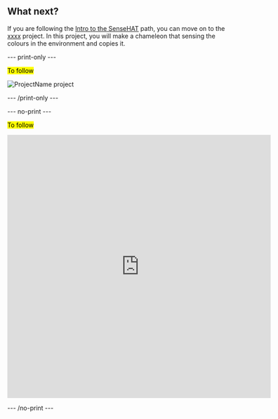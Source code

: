 ## What next?

If you are following the [Intro to the SenseHAT](https://projects.raspberrypi.org/en/raspberrypi/sense-intro) path, you can move on to the [xxxx](https://projects.raspberrypi.org/en/projects/xxxx) project. In this project, you will make a chameleon that sensing the colours in the environment and copies it.

--- print-only ---

<mark>To follow<mark>

![ProjectName project](images/projectname-project.png)

--- /print-only ---

--- no-print ---

<mark>To follow<mark>

<div class="trinket">
<iframe src="https://trinket.io/embed/python/75dccd82ad?outputOnly=true&runOption=run" width="600" height="600" frameborder="0" marginwidth="0" marginheight="0" allowfullscreen></iframe>
</div>

--- /no-print ---


